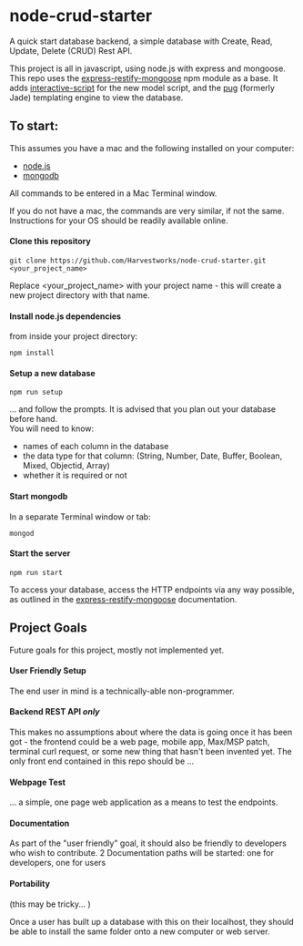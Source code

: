 # node-crud-starter
A quick start database backend, a simple database with Create, Read, Update, Delete (CRUD) Rest API.

This project is all in javascript, using node.js with express and mongoose.  This repo uses the [express-restify-mongoose](https://github.com/florianholzapfel/express-restify-mongoose) npm module as a base.  It adds [interactive-script](https://www.npmjs.com/package/interactive-script) for the new model script, and the [pug](https://pugjs.org/language/attributes.html) (formerly Jade) templating engine to view the database.

## To start:

This assumes you have a mac and the following installed on your computer:
* [node.js](https://nodejs.org/en/)
* [mongodb](https://treehouse.github.io/installation-guides/mac/mongo-mac.html)

All commands to be entered in a Mac Terminal window.

If you do not have a mac, the commands are very similar, if not the same.  Instructions for your OS should be readily available online.

#### Clone this repository
`git clone https://github.com/Harvestworks/node-crud-starter.git <your_project_name>`

Replace <your\_project\_name> with your project name - this will create a new project directory with that name.

#### Install node.js dependencies
from inside your project directory:

`npm install`

#### Setup a new database
`npm run setup`

... and follow the prompts.  It is advised that you plan out your database before hand.  
You will need to know:
* names of each column in the database
* the data type for that column:  (String, Number, Date, Buffer, Boolean, Mixed, Objectid, Array)
* whether it is required or not

#### Start mongodb
In a separate Terminal window or tab:

`mongod`

#### Start the server
`npm run start`

To access your database, access the HTTP endpoints via any way possible, as outlined in the [express-restify-mongoose](https://github.com/florianholzapfel/express-restify-mongoose) documentation.



## Project Goals

Future goals for this project, mostly not implemented yet.

#### User Friendly Setup
The end user in mind is a technically-able non-programmer.

#### Backend REST API *only*
This makes no assumptions about where the data is going once it has been got - the frontend could be a web page, mobile app, Max/MSP patch, terminal curl request, or some new thing that hasn't been invented yet.
The only front end contained in this repo should be ...

#### Webpage Test
... a simple, one page web application as a means to test the endpoints.

#### Documentation
As part of the "user friendly" goal, it should also be friendly to developers who wish to contribute.
2 Documentation paths will be started:  one for developers, one for users

#### Portability
(this may be tricky... )

Once a user has built up a database with this on their localhost, they should be able to install the same folder onto a new computer or web server.
